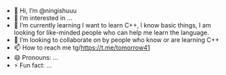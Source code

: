 - 👋 Hi, I’m @ningishuuu
- 👀 I’m interested in ...
- 🌱 I’m currently learning I want to learn C++, I know basic things, I am looking for like-minded people who can help me learn the language. 
- 💞️ I’m looking to collaborate on by people who know or are learning C++
- 📫 How to reach me tg/https://t.me/tomorrow41
- 😄 Pronouns: ...
- ⚡ Fun fact: ...

<!---
ningishuuu/ningishuuu is a ✨ special ✨ repository because its `README.md` (this file) appears on your GitHub profile.
You can click the Preview link to take a look at your changes.
--->

